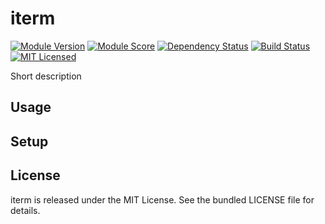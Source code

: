 iterm
==============

[![Module Version](https://img.shields.io/puppetforge/v/akerl/iterm.svg)](https://forge.puppetlabs.com/akerl/iterm)
[![Module Score](https://img.shields.io/puppetforge/f/akerl/iterm.svg)](https://forge.puppetlabs.com/akerl/iterm/scores)
[![Dependency Status](https://img.shields.io/gemnasium/akerl/iterm.svg)](https://gemnasium.com/akerl/iterm)
[![Build Status](https://img.shields.io/travis/akerl/iterm.svg)](https://travis-ci.org/akerl/iterm)
[![MIT Licensed](https://img.shields.io/badge/license-MIT-green.svg)](https://tldrlegal.com/license/mit-license)

Short description

## Usage

## Setup

## License

iterm is released under the MIT License. See the bundled LICENSE file for details.

